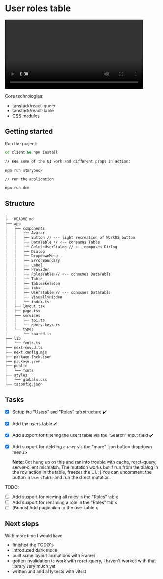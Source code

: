 # User roles table

<video src="https://github.com/user-attachments/assets/654e0e56-885f-47c0-a6b3-9a1dd767acb7" width="450"></video>

Core technologies:

- tanstack/react-query
- tanstack/react-table
- CSS modules

## Getting started

Run the project:

```bash
cd client && npm install

// see some of the UI work and different props in action:

npm run storybook

// run the application

npm run dev

```

## Structure

```bash
.
├── README.md
├── app
│   ├── components
│   │   ├── Avatar
│   │   ├── Button // <-- light recreation of WorkDS button
│   │   ├── DataTable // <-- consumes Table
│   │   ├── DeleteUserDialog // <-- composes Dialog
│   │   ├── Dialog
│   │   ├── DropdownMenu
│   │   ├── ErrorBoundary
│   │   ├── Label
│   │   ├── Provider
│   │   ├── RolesTable // <-- consumes DataTable
│   │   ├── Table
│   │   ├── TableSkeleton
│   │   ├── Tabs
│   │   ├── UsersTable // <-- consumes DataTable
│   │   ├── VisuallyHidden
│   │   └── index.ts
│   ├── layout.tsx
│   ├── page.tsx
│   ├── services
│   │   ├── api.ts
│   │   └── query-keys.ts
│   └── types
│       └── shared.ts
├── lib
│   └── fonts.ts
├── next-env.d.ts
├── next.config.mjs
├── package-lock.json
├── package.json
├── public
│   └── fonts
├── styles
│   └── globals.css
└── tsconfig.json
```

## Tasks

- [x] Setup the "Users" and "Roles" tab structure ✔️
- [x] Add the users table ✔️
- [x] Add support for filtering the users table via the "Search" input field ✔️
- [x] Add support for deleting a user via the "more" icon button dropdown menu x

  **Note**: Got hung up on this and ran into trouble with cache, react-query, server-client mismatch. The mutation works but if run from the dialog in the row action in the table, freezes the UI. :( You can uncomment the button in `UsersTable` and run the direct mutation.

TODO:

- [ ] Add support for viewing all roles in the "Roles" tab x
- [ ] Add support for renaming a role in the "Roles" tab x
- [ ] [Bonus] Add pagination to the user table x

## Next steps

With more time I would have

- finished the TODO's
- introduced dark mode
- built some layout animations with Framer
- gotten invalidation to work with react-query, I haven't worked with that library very much yet
- written unit and a11y tests with vitest
